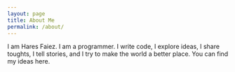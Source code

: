 ```yaml
---
layout: page
title: About Me
permalink: /about/
---
```


I am Hares Faiez. I am a programmer.
I write code, I explore ideas, I share toughts, I tell stories, and I try to make the world a better place.
You can find my ideas here.
